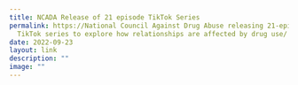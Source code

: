 ```yaml
---
title: NCADA Release of 21 episode TikTok Series
permalink: https://National Council Against Drug Abuse releasing 21-episode
  TikTok series to explore how relationships are affected by drug use/
date: 2022-09-23
layout: link
description: ""
image: ""
---
```

